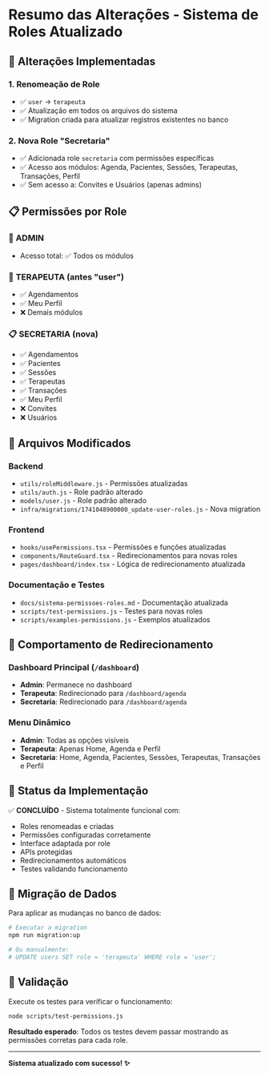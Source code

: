 # Resumo das Alterações - Sistema de Roles Atualizado

## 🔄 Alterações Implementadas

### 1. **Renomeação de Role**

- ✅ `user` → `terapeuta`
- ✅ Atualização em todos os arquivos do sistema
- ✅ Migration criada para atualizar registros existentes no banco

### 2. **Nova Role "Secretaria"**

- ✅ Adicionada role `secretaria` com permissões específicas
- ✅ Acesso aos módulos: Agenda, Pacientes, Sessões, Terapeutas, Transações, Perfil
- ✅ Sem acesso a: Convites e Usuários (apenas admins)

## 📋 Permissões por Role

### 👑 **ADMIN**

- Acesso total: ✅ Todos os módulos

### 🏥 **TERAPEUTA** (antes "user")

- ✅ Agendamentos
- ✅ Meu Perfil
- ❌ Demais módulos

### 📋 **SECRETARIA** (nova)

- ✅ Agendamentos
- ✅ Pacientes
- ✅ Sessões
- ✅ Terapeutas
- ✅ Transações
- ✅ Meu Perfil
- ❌ Convites
- ❌ Usuários

## 📁 Arquivos Modificados

### Backend

- `utils/roleMiddleware.js` - Permissões atualizadas
- `utils/auth.js` - Role padrão alterado
- `models/user.js` - Role padrão alterado
- `infra/migrations/1741048900000_update-user-roles.js` - Nova migration

### Frontend

- `hooks/usePermissions.tsx` - Permissões e funções atualizadas
- `components/RouteGuard.tsx` - Redirecionamentos para novas roles
- `pages/dashboard/index.tsx` - Lógica de redirecionamento atualizada

### Documentação e Testes

- `docs/sistema-permissoes-roles.md` - Documentação atualizada
- `scripts/test-permissions.js` - Testes para novas roles
- `scripts/examples-permissions.js` - Exemplos atualizados

## 🔀 Comportamento de Redirecionamento

### Dashboard Principal (`/dashboard`)

- **Admin**: Permanece no dashboard
- **Terapeuta**: Redirecionado para `/dashboard/agenda`
- **Secretaria**: Redirecionado para `/dashboard/agenda`

### Menu Dinâmico

- **Admin**: Todas as opções visíveis
- **Terapeuta**: Apenas Home, Agenda e Perfil
- **Secretaria**: Home, Agenda, Pacientes, Sessões, Terapeutas, Transações e Perfil

## 🚀 Status da Implementação

✅ **CONCLUÍDO** - Sistema totalmente funcional com:

- Roles renomeadas e criadas
- Permissões configuradas corretamente
- Interface adaptada por role
- APIs protegidas
- Redirecionamentos automáticos
- Testes validando funcionamento

## 🔧 Migração de Dados

Para aplicar as mudanças no banco de dados:

```bash
# Executar a migration
npm run migration:up

# Ou manualmente:
# UPDATE users SET role = 'terapeuta' WHERE role = 'user';
```

## 🧪 Validação

Execute os testes para verificar o funcionamento:

```bash
node scripts/test-permissions.js
```

**Resultado esperado**: Todos os testes devem passar mostrando as permissões corretas para cada role.

---

**Sistema atualizado com sucesso! ✨**
